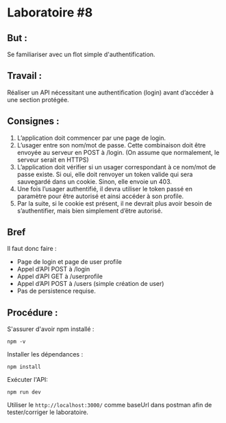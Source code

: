 # Laboratoire \#8

## But :
Se familiariser avec un flot simple d'authentification.

## Travail :
Réaliser un API nécessitant une authentification (login)
avant d’accéder à une section protégée.

## Consignes :
1. L’application doit commencer par une page de login.
1. L’usager entre son nom/mot de passe. Cette combinaison doit être
envoyée au serveur en POST à /login. (On assume que normalement, le serveur serait en HTTPS)
1. L’application doit vérifier si un usager correspondant à ce nom/mot de passe existe. Si oui, elle doit renvoyer un token valide qui sera sauvegardé
dans un cookie. Sinon, elle envoie un 403.
1. Une fois l’usager authentifié, il devra utiliser le token passé en paramètre pour être autorisé et ainsi accéder à son profile.
1. Par la suite, si le cookie est présent, il ne devrait plus avoir besoin de s’authentifier, mais bien simplement d’être autorisé.

## Bref
Il faut donc faire :
* Page de login et page de user profile
* Appel d’API POST à /login
* Appel d’API GET à /userprofile
* Appel d’API POST à /users (simple création de user)
* Pas de persistence requise.

## Procédure :
S'assurer d'avoir npm installé :

`npm -v`

Installer les dépendances :

`npm install`

Exécuter l'API:

`npm run dev`

Utiliser le `http://localhost:3000/` comme baseUrl dans postman afin de tester/corriger le laboratoire.